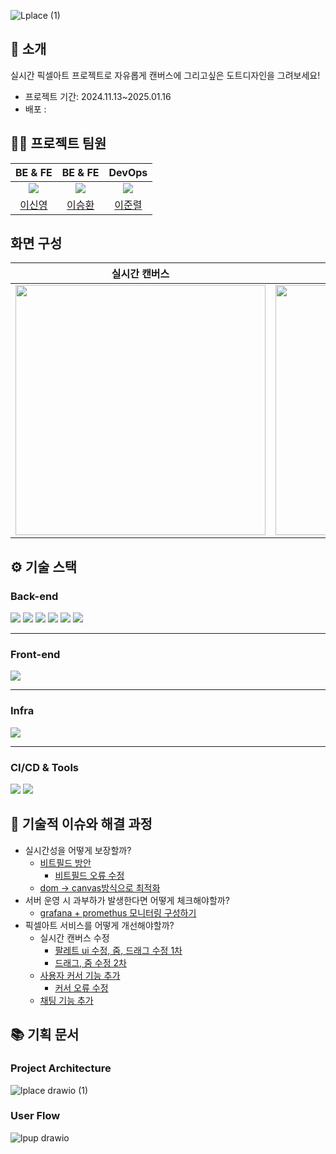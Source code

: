 ![Lplace (1)](https://github.com/user-attachments/assets/fd73f43c-2478-4ded-8aa0-71117c0f8bb8)


</div> 

## 📝 소개
실시간 픽셀아트 프로젝트로 자유롭게 캔버스에 그리고싶은 도트디자인을 그려보세요!

- 프로젝트 기간: 2024.11.13~2025.01.16
- 배포 : 

## 💁‍♂️ 프로젝트 팀원
| BE & FE  | BE & FE | DevOps
|:---:|:---:|:---:|
| ![](https://github.com/Hello-LSY.png?size=120)  | ![](https://github.com/realcold0.png?size=120) | ![](https://github.com/lee-JunR.png?size=120)
| [이신영](https://github.com/Hello-LSY)         |  [이승환](https://github.com/realcold0) | [이준렬](https://github.com/lee-JunR)          


## 화면 구성
|실시간 캔버스|채팅|
|:---:|:---:|
|<img src="https://github.com/user-attachments/assets/246ea1a8-2abf-45db-b3af-dad24cf7aaab" width="400"/>|<img src="https://github.com/user-attachments/assets/25c8ad40-e65c-4067-8a95-da2d252e6810" width="400"/>|


## **⚙ 기술 스택**
### **Back-end**
<div>
<img src="https://img.shields.io/badge/Java-007396?style=for-the-badge&logo=java&logoColor=white" />
<img src="https://img.shields.io/badge/Spring_Boot-6DB33F?style=for-the-badge&logo=spring-boot&logoColor=white" />
<img src="https://img.shields.io/badge/Redis-DC382D?style=for-the-badge&logo=redis&logoColor=white" />
<img src="https://img.shields.io/badge/Docker-2496ED?style=for-the-badge&logo=docker&logoColor=white" />
<img src="https://img.shields.io/badge/Grafana-F46800?style=for-the-badge&logo=grafana&logoColor=white" />
<img src="https://img.shields.io/badge/Prometheus-E6522C?style=for-the-badge&logo=prometheus&logoColor=white" />
</div>

---

### **Front-end**
<div>
<img src="https://img.shields.io/badge/React-61DAFB?style=for-the-badge&logo=react&logoColor=black" />
</div>

---

### **Infra**
<div>
<img src="https://img.shields.io/badge/AWS_EC2-FF9900?style=for-the-badge&logo=amazon-aws&logoColor=white" />
</div>

---

### **CI/CD & Tools**
<div>
<img src="https://img.shields.io/badge/GitHub-181717?style=for-the-badge&logo=github&logoColor=white" />
<img src="https://img.shields.io/badge/GitHub_Actions-2088FF?style=for-the-badge&logo=github-actions&logoColor=white" />
</div>

## 🤔 기술적 이슈와 해결 과정

- 실시간성을 어떻게 보장할까?
  - [비트필드 방안](https://github.com/LuckySevenLeeThree/l-place-back-end/pull/1)
    - [비트필드 오류 수정](https://github.com/LuckySevenLeeThree/l-place-back-end/pull/7)
  - [dom -> canvas방식으로 최적화](https://github.com/LuckySevenLeeThree/l-place-front-end/pull/2)
- 서버 운영 시 과부하가 발생한다면 어떻게 체크해야할까?
  - [grafana + promethus 모니터링 구성하기](https://github.com/LuckySevenLeeThree/l-place-back-end/issues/4)
- 픽셀아트 서비스를 어떻게 개선해야할까?
  - 실시간 캔버스 수정
    - [팔레트 ui 수정, 줌, 드래그 수정 1차](https://github.com/LuckySevenLeeThree/l-place-front-end/pull/3)
    - [드래그, 줌 수정 2차](https://github.com/LuckySevenLeeThree/l-place-front-end/pull/5)
  - [사용자 커서 기능 추가](https://github.com/LuckySevenLeeThree/l-place-front-end/pull/4)
    - [커서 오류 수정](https://github.com/LuckySevenLeeThree/l-place-front-end/pull/7)
  - [채팅 기능 추가](https://github.com/LuckySevenLeeThree/l-place-front-end/pull/1)

## 📚 기획 문서

### Project Architecture
![lplace drawio (1)](https://github.com/user-attachments/assets/2bd0f37e-7691-4bb7-a9f9-e2d804456865)

### User Flow
![lpup drawio](https://github.com/user-attachments/assets/12c96d19-0db4-4a19-b9a5-255c705aa36d)

